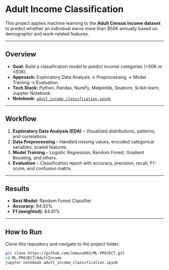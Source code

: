 # Adult Income Classification

This project applies machine learning to the **Adult Census Income dataset** to predict whether an individual earns more than $50K annually based on demographic and work-related features.

---

##  Overview
- **Goal:** Build a classification model to predict income categories (>50K or ≤50K).  
- **Approach:** Exploratory Data Analysis → Preprocessing → Model Training → Evaluation.  
- **Tech Stack:** Python, Pandas, NumPy, Matplotlib, Seaborn, Scikit-learn, Jupyter Notebook.  
- **Notebook:** [`adult_income_classification.ipynb`](./adult_income_classification.ipynb)  

---

## Workflow
1. **Exploratory Data Analysis (EDA)** – Visualized distributions, patterns, and correlations.  
2. **Data Preprocessing** – Handled missing values, encoded categorical variables, scaled features.  
3. **Model Training** – Logistic Regression, Random Forest, Gradient Boosting, and others.  
4. **Evaluation** – Classification report with accuracy, precision, recall, F1-score, and confusion matrix.  

---

## Results
- **Best Model:** Random Forest Classifier  
- **Accuracy:** 84.92%  
- **F1 (weighted):** 84.91%  

---

##  How to Run
Clone this repository and navigate to the project folder:

```bash
git clone https://github.com/Jamuna003/ML-PROJECT.git
cd ML-PROJECT/AdultIncome
jupyter notebook adult_income_classification.ipynb
